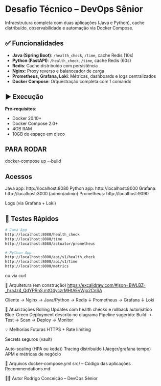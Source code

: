 
# Desafio Técnico – DevOps Sênior

Infraestrutura completa com duas aplicações (Java e Python), cache distribuído, observabilidade e automação via Docker Compose.

## ✅ Funcionalidades

- **Java (Spring Boot)**: `/health_check`, `/time`, cache Redis (10s)
- **Python (FastAPI)**: `/health_check`, `/time`, cache Redis (60s)
- **Redis**: Cache distribuído com persistência
- **Nginx**: Proxy reverso e balanceador de carga
- **Prometheus, Grafana, Loki**: Métricas, dashboards e logs centralizados
- **Docker Compose**: Orquestração completa com 1 comando

## ▶️ Execução

**Pré-requisitos**:
- Docker 20.10+
- Docker Compose 2.0+
- 4GB RAM
- 10GB de espaço em disco

## PARA RODAR
docker-compose up --build

## Acessos
Java app: http://localhost:8080
Python app: http://localhost:8000
Grafana: http://localhost:3000 (admin/admin)
Prometheus: http://localhost:9090

Logs (via Grafana + Loki)

## 🧪 Testes Rápidos
```bash
# Java App
http://localhost:8080/health_check
http://localhost:8080/time
http://localhost:8080/actuator/prometheus

# Python App
http://localhost:8000/api/v1/health_check
http://localhost:8000/api/v1/time
http://localhost:8000/metrics
```
ou via curl


🧱 Arquitetura (em construção) 
https://excalidraw.com/#json=BWLBZ-_hraJz4_QdYPRnS,mtO4yczrMHtAEvWjo2CnSA

Cliente → Nginx → Java/Python → Redis
                 ↓
            Prometheus → Grafana
                 ↓
               Loki

🔄 Atualizações
Rolling Updates com health checks e rollback automático
Blue-Green Deployment descrito no diagrama
Pipeline sugerido: Build → Test → Scan → Deploy → Monitor

💡 Melhorias Futuras
HTTPS + Rate limiting

Secrets seguros (vault)

Auto-scaling (HPA ou keda))
Tracing distribuído (Jaeger/grafana tempo)
APM e métricas de negócio

📁 Arquivos
docker-compose.yml
src/ – Código das aplicações
Recommendations.md

👨‍💻 Autor
Rodrigo Conceição – DevOps Sênior
